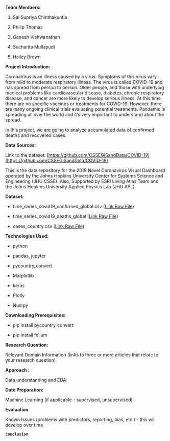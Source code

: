 **Team Members:**

1.  Sai Supriya Chinthakuntla
    
2.  Philip Thomas
    
3.  Ganesh Vishwanathan
    
4.  Sucharita Mullapudi
    
5.  Hailey Brown
    

**Project Introduction:**

CoronaVirus is an illness caused by a virus. Symptoms of this virus vary from mild to moderate respiratory illness. The virus is called COVID-19 and has spread from person to person. Older people, and those with underlying medical problems like cardiovascular disease, diabetes, chronic respiratory disease, and cancer are more likely to develop serious illness. At this time, there are no specific vaccines or treatments for COVID-19. However, there are many ongoing clinical trials evaluating potential treatments. Pandemic is spreading all over the world and it’s very important to understand about the spread.

In this project, we are going to analyze accumulated data of confirmed deaths and recovered cases.

**Data Sources:**

Link to the dataset: [https://github.com/CSSEGISandData/COVID-19](https://github.com/CSSEGISandData/COVID-19)

This is the data repository for the 2019 Novel Coronavirus Visual Dashboard operated by the Johns Hopkins University Center for Systems Science and Engineering (JHU CSSE). Also, Supported by ESRI Living Atlas Team and the Johns Hopkins University Applied Physics Lab (JHU APL)

**Dataset:**

-   time_series_covid19_confirmed_global.csv ([Link Raw File](https://raw.githubusercontent.com/CSSEGISandData/COVID-19/master/csse_covid_19_data/csse_covid_19_time_series/time_series_covid19_confirmed_global.csv))
    
-   time_series_covid19_deaths_global ([Link Raw File](https://raw.githubusercontent.com/CSSEGISandData/COVID-19/master/csse_covid_19_data/csse_covid_19_time_series/time_series_covid19_deaths_global.csv))
    
-   cases_country.csv ([Link Raw File](https://raw.githubusercontent.com/CSSEGISandData/COVID-19/web-data/data/cases_country.csv))
    

**Technologies Used:**

-   python
    
-   pandas, jupyter
    
-   pycountry_convert
    
-   Matplotlib
    
-   keras
    
-   Plotly
    
-   Numpy
    

**Downloading Prerequisites:**

-   pip install pycountry_convert
    
-   pip install folium
    

**Research Question:**

Relevant Domain Information (links to three or more articles that relate to your research question)

**Approach :**

Data understanding and EDA:

**Date Preparation:**

Machine Learning (if applicable - supervised, unsupervised)

**Evaluation**

Known Issues (problems with predictors, reporting, bias, etc.) - this will develop over time

**`Conclusion`**
